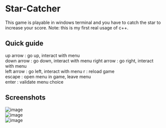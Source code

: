 # Star-Catcher
This game is playable in windows terminal and you have to catch the star to increase your score.
Note: this is my first real usage of c++.

## Quick guide
up arrow : go up, interact with menu
<br>
down arrow : go down, interact with menu
right arrow : go right, interact with menu
<br>
left arrow : go left, interact with menu
r : reload game
<br>
escape : open menu in game, leave menu
<br>
enter : validate menu choice

## Screenshots
![image](https://github.com/entonoire/Star-Catcher/assets/43643450/b3c811ac-19e6-4c4d-a2b5-f68160568605)
<br>
![image](https://github.com/entonoire/Star-Catcher/assets/43643450/271b926a-00c6-433b-8c3f-a953ea48c776)
<br>
![image](https://github.com/entonoire/Star-Catcher/assets/43643450/95bf268d-984d-4e11-8c6c-5884f1cc7222)
